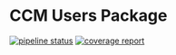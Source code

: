 # CCM Users Package
[![pipeline status](http://gitlab.leads.local/ccm/ccm-tasks-package/badges/master/pipeline.svg)](http://gitlab.leads.local/ccm/ccm-tasks-package/-/commits/master)
[![coverage report](http://gitlab.leads.local/ccm/ccm-tasks-package/badges/master/coverage.svg)](http://gitlab.leads.local/ccm/ccm-tasks-package/-/commits/master)
